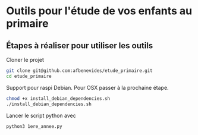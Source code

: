 # Outils pour l'étude de vos enfants au primaire

## Étapes à réaliser pour utiliser les outils
Cloner le projet
```bash
git clone git@github.com:afbenevides/etude_primaire.git
cd etude_primaire
```
Support pour raspi Debian. Pour OSX passer à la prochaine étape.
```bash
chmod +x install_debian_dependencies.sh
./install_debian_dependencies.sh
```
Lancer le script python avec
```
python3 1ere_annee.py
```